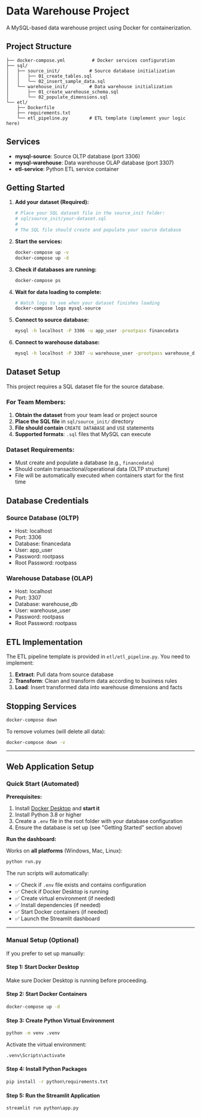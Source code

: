 # Data Warehouse Project

A MySQL-based data warehouse project using Docker for containerization.

## Project Structure

```
├── docker-compose.yml          # Docker services configuration
├── sql/
│   ├── source_init/           # Source database initialization
│   │   ├── 01_create_tables.sql
│   │   └── 02_insert_sample_data.sql
│   └── warehouse_init/        # Data warehouse initialization
│       ├── 01_create_warehouse_schema.sql
│       └── 02_populate_dimensions.sql
└── etl/
    ├── Dockerfile
    ├── requirements.txt
    └── etl_pipeline.py        # ETL template (implement your logic here)
```

## Services

- **mysql-source**: Source OLTP database (port 3306)
- **mysql-warehouse**: Data warehouse OLAP database (port 3307)  
- **etl-service**: Python ETL service container

## Getting Started

1. **Add your dataset (Required):**
   ```bash
   # Place your SQL dataset file in the source_init folder:
   # sql/source_init/your-dataset.sql
   # 
   # The SQL file should create and populate your source database
   ```


2. **Start the services:**
   ```bash
   docker-compose up -v
   docker-compose up -d

   ```

3. **Check if databases are running:**
   ```bash
   docker-compose ps
   ```

4. **Wait for data loading to complete:**
   ```bash
   # Watch logs to see when your dataset finishes loading
   docker-compose logs mysql-source
   ```

5. **Connect to source database:**
   ```bash
   mysql -h localhost -P 3306 -u app_user -prootpass financedata
   ```

6. **Connect to warehouse database:**
   ```bash
   mysql -h localhost -P 3307 -u warehouse_user -prootpass warehouse_db
   ```

## Dataset Setup

This project requires a SQL dataset file for the source database. 

### For Team Members:
1. **Obtain the dataset** from your team lead or project source
2. **Place the SQL file** in `sql/source_init/` directory
3. **File should contain** `CREATE DATABASE` and `USE` statements
4. **Supported formats**: `.sql` files that MySQL can execute

### Dataset Requirements:
- Must create and populate a database (e.g., `financedata`)
- Should contain transactional/operational data (OLTP structure)
- File will be automatically executed when containers start for the first time

## Database Credentials

### Source Database (OLTP)
- Host: localhost
- Port: 3306
- Database: financedata
- User: app_user
- Password: rootpass
- Root Password: rootpass

### Warehouse Database (OLAP)
- Host: localhost
- Port: 3307
- Database: warehouse_db
- User: warehouse_user
- Password: rootpass
- Root Password: rootpass

## ETL Implementation

The ETL pipeline template is provided in `etl/etl_pipeline.py`. You need to implement:

1. **Extract**: Pull data from source database
2. **Transform**: Clean and transform data according to business rules
3. **Load**: Insert transformed data into warehouse dimensions and facts

## Stopping Services

```bash
docker-compose down
```

To remove volumes (will delete all data):
```bash
docker-compose down -v
```

---

## Web Application Setup

### Quick Start (Automated)

**Prerequisites:**
1. Install [Docker Desktop](https://www.docker.com/products/docker-desktop/) and **start it**
2. Install Python 3.8 or higher
3. Create a `.env` file in the root folder with your database configuration
4. Ensure the database is set up (see "Getting Started" section above)

**Run the dashboard:**

Works on **all platforms** (Windows, Mac, Linux):
```bash
python run.py
```

The run scripts will automatically:
- ✅ Check if `.env` file exists and contains configuration
- ✅ Check if Docker Desktop is running
- ✅ Create virtual environment (if needed)
- ✅ Install dependencies (if needed)
- ✅ Start Docker containers (if needed)
- ✅ Launch the Streamlit dashboard
---

### Manual Setup (Optional)

If you prefer to set up manually:

#### Step 1: Start Docker Desktop
Make sure Docker Desktop is running before proceeding.

#### Step 2: Start Docker Containers
```cmd
docker-compose up -d
```

#### Step 3: Create Python Virtual Environment
```cmd
python -m venv .venv
```

Activate the virtual environment:
```cmd
.venv\Scripts\activate
```

#### Step 4: Install Python Packages
```cmd
pip install -r python\requirements.txt
```

#### Step 5: Run the Streamlit Application
```cmd
streamlit run python\app.py
```